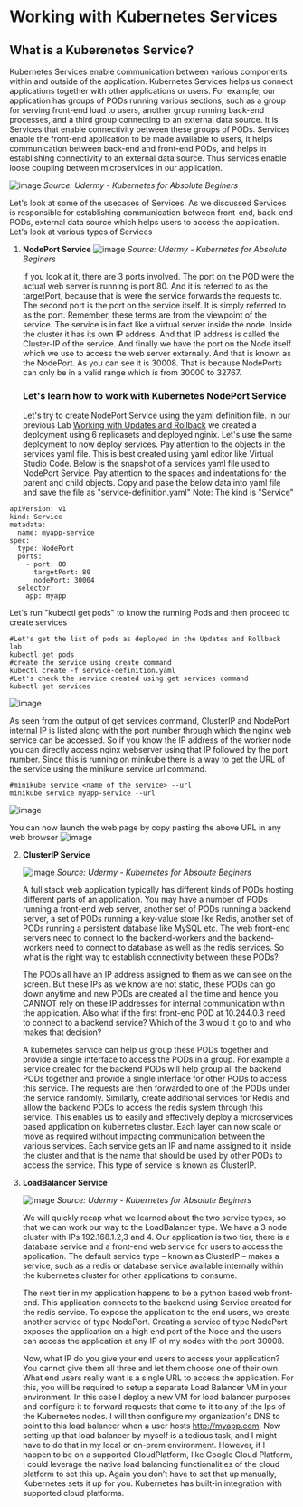 # Working with Kubernetes Services
## What is a Kuberenetes Service? ##
Kubernetes Services enable communication between various components within and outside of the application. Kubernetes Services helps us connect applications together with other applications or users. For example, our application has groups of PODs running various sections, such as a group for serving front-end load to users, another group running back-end processes, and a third group connecting to an external data source. It is Services that enable connectivity between these groups of PODs. Services enable the front-end application to be made available to users, it helps communication between back-end and front-end PODs, and helps in establishing connectivity to an external data source. Thus services enable loose coupling between microservices in our application.

![image](https://user-images.githubusercontent.com/49147976/194712724-9d9c5a1d-3f9f-453e-9022-3d9c8e241461.png)
*Source: Udermy - Kubernetes for Absolute Beginers*

Let's look at some of the usecases of Services. As we discussed Services is responsible for establishing communication between front-end, back-end PODs, external data source which helps users to access the application. Let's look at various types of Services
1. **NodePort Service**
   ![image](https://user-images.githubusercontent.com/49147976/194713506-110ad1c3-0c73-4fa0-a0a0-1146462a7e5d.png)
   *Source: Udermy - Kubernetes for Absolute Beginers*
   
    If you look at it, there are 3 ports involved. The port on the POD were the actual web server is running is port 80. And it is referred to as the targetPort, because     that is were the service forwards the requests to. The second port is the port on the service itself. It is simply referred to as the port. Remember, these terms are     from the viewpoint of the service. The service is in fact like a virtual server inside the node. Inside the cluster it has its own IP address. And that IP address is     called the Cluster-IP of the service. And finally we have the port on the Node itself which we use to access the web server externally. And that is known as the         NodePort. As you can see it is 30008. That is because NodePorts can only be in a valid range which is from 30000 to 32767.
    ### Let's learn how to work with Kubernetes NodePort Service ###
    Let's try to create NodePort Service using the yaml definition file. In our previous Lab [Working with Updates and Rollback](https://github.com/jayanthyk/Learning-to-Understand-Kubernetes/blob/main/Updates%20and%20Rollback.md#lets-now-learn-how-to-work-with-kubernetes-updates-and-rollback) we created a deployment using 6 replicasets and deployed nginix. Let's use the same deployment to now deploy services. Pay attention to the objects in the services yaml file. This is best created using yaml editor like Virtual Studio Code. Below is the snapshot of a services yaml file used to NodePort Service. Pay attention to the spaces and indentations for the parent and child objects. Copy and pase the below data into yaml file and save the file as "service-definition.yaml" Note: The kind is "Service"
```
apiVersion: v1
kind: Service
metadata: 
  name: myapp-service
spec:
  type: NodePort
  ports:
    - port: 80
      targetPort: 80
      nodePort: 30004
  selector: 
    app: myapp
```
Let's run "kubectl get pods" to know the running Pods and then proceed to create services
```
#Let's get the list of pods as deployed in the Updates and Rollback lab
kubectl get pods
#create the service using create command
kubectl create -f service-definition.yaml
#Let's check the service created using get services command
kubectl get services
```
![image](https://user-images.githubusercontent.com/49147976/194860542-219ff61b-8230-4bfc-b790-328c8e214487.png)

As seen from the output of get services command, ClusterIP and NodePort internal IP is listed along with the port number through which the nginx web service can be accessed. So if you know the IP address of the worker node you can directly access nginx webserver using that IP followed by the port number. Since this is running on minikube there is a way to get the URL of the service using the minikune service url command. 
```
#minikube service <name of the service> --url
minikube service myapp-service --url
```
![image](https://user-images.githubusercontent.com/49147976/194862712-f27ec483-2cef-4980-b149-1f8d24436abc.png)

You can now launch the web page by copy pasting the above URL in any web browser
![image](https://user-images.githubusercontent.com/49147976/194862332-d028c061-9aca-4fa2-9469-3f84d646cdd2.png)

2. **ClusterIP Service**

   ![image](https://user-images.githubusercontent.com/49147976/194864421-6ef882a3-8af3-4ea0-a9cb-4f976d2e49e5.png)
   *Source: Udermy - Kubernetes for Absolute Beginers*
   
   A full stack web application typically has different kinds of PODs hosting different parts of an application. You may have a number of PODs running a front-end web 
   server, another set of PODs running a backend server, a set of PODs running a key-value store like Redis, another set of PODs running a persistent database like        MySQL etc. The web front-end servers need to connect to the backend-workers and the backend-workers need to connect to database as well as the redis services. So      what is the right way to establish connectivity between these PODs?

   The PODs all have an IP address assigned to them as we can see on the screen. But these IPs as we know are not static, these PODs can go down anytime and new PODs      are created all the time and hence you CANNOT rely on these IP addresses for internal communication within the application. Also what if the first front-end POD at    10.244.0.3 need to connect to a backend service? Which of the 3 would it go to and who makes that decision?

   A kubernetes service can help us group these PODs together and provide a single interface to access the PODs in a group. For example a service created for the          backend PODs will help group all the backend PODs together and provide a single interface for other PODs to access this service. The requests are then forwarded to    one of the PODs under the service randomly. Similarly, create additional services for Redis and allow the backend PODs to access the redis system through this          service. This enables us to easily and effectively deploy a microservices based application on kubernetes cluster. Each layer can now scale or move as required        without impacting communication between the various services. Each service gets an IP and name assigned to it inside the cluster and that is the name that should be    used by other PODs to access the service. This type of service is known as ClusterIP. 
        
3. **LoadBalancer Service**

   ![image](https://user-images.githubusercontent.com/49147976/195006337-c1e15179-17b1-45e5-bf9a-576cb63baae7.png)
   *Source: Udermy - Kubernetes for Absolute Beginers*
   
   We will quickly recap what we learned about the two service types, so that we can work our way to the LoadBalancer type. We have a 3 node cluster with IPs              192.168.1.2,3 and 4. Our application is two tier, there is a database service and a front-end web service for users to access the application. The default service      type – known as ClusterIP – makes a service, such as a redis or database service available internally within the kubernetes cluster for other applications to          consume. 
   
   The next tier in my application happens to be a python based web front-end. This application connects to the backend using Service created for the redis service. To 
   expose the application to the end users, we create another service of type NodePort. Creating a service of type NodePort exposes the application on a high end port    of the Node and the users can access the application at any IP of my nodes with the port 30008. 

   Now, what IP do you give your end users to access your application? You cannot give them all three and let them choose one of their own. What end users really want    is a single URL to access the application. For this, you will be required to setup a separate Load Balancer VM in your environment. In this case I deploy a new VM      for load balancer purposes and configure it to forward requests that come to it to any of the Ips of the Kubernetes nodes. I will then configure my organization's      DNS to point to this load balancer when a user hosts http://myapp.com. Now setting up that load balancer by myself is a tedious task, and I might have to do that in    my local or on-prem environment. However, if I happen to be on a supported CloudPlatform, like Google Cloud Platform, I could leverage the native load balancing        functionalities of the cloud platform to set this up. Again you don’t have to set that up manually, Kubernetes sets it up for you. Kubernetes has built-in              integration with supported cloud platforms.

